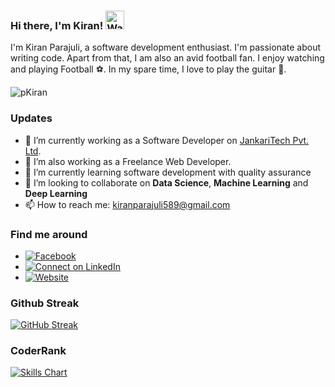 ### Hi there, I'm Kiran! <img src="https://raw.githubusercontent.com/MartinHeinz/MartinHeinz/master/wave.gif" width="30px" alt="Wave">
I'm Kiran Parajuli, a software development enthusiast. I'm passionate about writing code. Apart from that, I am also an avid football fan. I enjoy watching and playing Football ⚽. In my spare time, I love to play the guitar 🎸.
<p align="left"> <img src="https://komarev.com/ghpvc/?username=kiranparajuli589" alt="pKiran" /> </p>

### Updates

- 🔭 I’m currently working as a Software Developer on [JankariTech Pvt. Ltd](https://github.com/JankariTech).
- 🔭 I’m also working as a Freelance Web Developer.
- 🌱 I’m currently learning software development with quality assurance
- 👯 I’m looking to collaborate on **Data Science**, **Machine Learning** and **Deep Learning**
- 📫 How to reach me: kiranparajuli589@gmail.com


### Find me around
- [![Facebook](https://img.shields.io/badge/--facebook?label=Facebook&logo=Facebook&style=social)](https://www.facebook.com/kiran.parajuli.589/)
- [![Connect on LinkedIn](https://img.shields.io/badge/--linkedin?label=LinkedIn&logo=LinkedIn&style=social)](https://www.linkedin.com/in/kiranparajuli589/)
- [![Website](https://img.shields.io/badge/Website-know%20more-blue)](https://kiranparajuli.com.np)

[comment]: <> (### Language & Tools)

[comment]: <> (![Top Langs]&#40;https://github-readme-stats.vercel.app/api/top-langs/?username=kiranparajuli589&langs_count=5&theme=radical&layout=compact&#41;)

[comment]: <> (![Kiran's GitHub Stats]&#40;https://github-readme-stats.vercel.app/api?username=kiranparajuli589&count_private=true&show_icons=true&theme=radical&hide_title=true&#41;)

### Github Streak
[![GitHub Streak](https://github-readme-streak-stats.herokuapp.com?user=kiranparajuli589&theme=radical)](https://git.io/streak-stats)

[comment]: <> (![Kiran's Github Activity]&#40;https://activity-graph.herokuapp.com/graph?username=kiranparajuli589&theme=react-dark&area=true&#41;)

### CoderRank
[![Skills Chart](https://cr-skills-chart-widget.azurewebsites.net/api/api?username=kiranparajuli589)](https://profile.codersrank.io/user/kiranparajuli589/)
